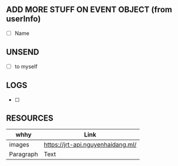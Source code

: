 ## ADD MORE STUFF ON EVENT OBJECT (from userInfo)
- [ ] Name

## UNSEND
- [ ] to myself

## LOGS
- [ ] 

## RESOURCES
|  whhy      | Link |
| ----------- | ----------- |
| images      | https://jrt-api.nguyenhaidang.ml/       |
| Paragraph   | Text        | 1. https://jrt-api.nguyenhaidang.ml/